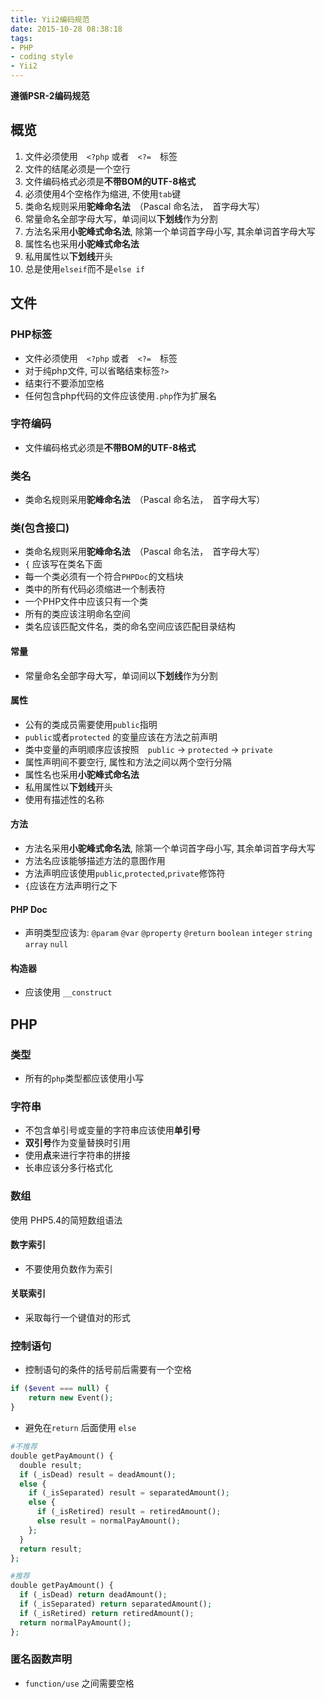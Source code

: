 ```yaml
---
title: Yii2编码规范
date: 2015-10-28 08:38:18
tags:
- PHP
- coding style
- Yii2
---
```


**遵循PSR-2编码规范**
## 概览
1. 文件必须使用　`<?php` 或者　`<?=`　标签
2. 文件的结尾必须是一个空行
3. 文件编码格式必须是**不带BOM的UTF-8格式**
4. 必须使用4个空格作为缩进, 不使用`tab`键
5. 类命名规则采用**驼峰命名法**　（Pascal 命名法，　首字母大写）
6. 常量命名全部字母大写，单词间以**下划线**作为分割
7. 方法名采用**小驼峰式命名法**, 除第一个单词首字母小写, 其余单词首字母大写
8. 属性名也采用**小驼峰式命名法**
9. 私用属性以**下划线**开头
10. 总是使用`elseif`而不是`else if`

<!-- more -->

## 文件

### PHP标签

- 文件必须使用　`<?php` 或者　`<?=`　标签
- 对于纯php文件, 可以省略结束标签`?>`
- 结束行不要添加空格
- 任何包含php代码的文件应该使用`.php`作为扩展名

### 字符编码

- 文件编码格式必须是**不带BOM的UTF-8格式**

### 类名

- 类命名规则采用**驼峰命名法**　（Pascal 命名法，　首字母大写）

### 类(包含接口)

- 类命名规则采用**驼峰命名法**　（Pascal 命名法，　首字母大写）
- `{` 应该写在类名下面
- 每一个类必须有一个符合`PHPDoc`的文档块
- 类中的所有代码必须缩进一个制表符
- 一个PHP文件中应该只有一个类
- 所有的类应该注明命名空间
- 类名应该匹配文件名，类的命名空间应该匹配目录结构

#### 常量

- 常量命名全部字母大写，单词间以**下划线**作为分割

#### 属性

- 公有的类成员需要使用`public`指明
- `public`或者`protected` 的变量应该在方法之前声明
- 类中变量的声明顺序应该按照　`public` -> `protected` -> `private`
- 属性声明间不要空行, 属性和方法之间以两个空行分隔
- 属性名也采用**小驼峰式命名法**
- 私用属性以**下划线**开头
- 使用有描述性的名称

#### 方法

- 方法名采用**小驼峰式命名法**, 除第一个单词首字母小写, 其余单词首字母大写
- 方法名应该能够描述方法的意图作用
- 方法声明应该使用`public`,`protected`,`private`修饰符
- `{`应该在方法声明行之下

#### PHP Doc

- 声明类型应该为: `@param` `@var` `@property` `@return` `boolean` `integer` `string` `array` `null`

#### 构造器

- 应该使用 `__construct`

## PHP

### 类型

- 所有的`php`类型都应该使用小写

### 字符串

- 不包含单引号或变量的字符串应该使用**单引号**
- **双引号**作为变量替换时引用
- 使用**点**来进行字符串的拼接
- 长串应该分多行格式化

### 数组

使用 PHP5.4的简短数组语法

#### 数字索引

- 不要使用负数作为索引

#### 关联索引

- 采取每行一个键值对的形式

### 控制语句

- 控制语句的条件的括号前后需要有一个空格

``` php
if ($event === null) {
    return new Event();
}
```

- 避免在`return` 后面使用 `else`

``` php
#不推荐
double getPayAmount() {
  double result;
  if (_isDead) result = deadAmount();
  else {
    if (_isSeparated) result = separatedAmount();
    else {
      if (_isRetired) result = retiredAmount();
      else result = normalPayAmount();
    };
  }
  return result;
};  
```

``` php
#推荐
double getPayAmount() {
  if (_isDead) return deadAmount();
  if (_isSeparated) return separatedAmount();
  if (_isRetired) return retiredAmount();
  return normalPayAmount();
};  
```

### 匿名函数声明

- `function/use` 之间需要空格
